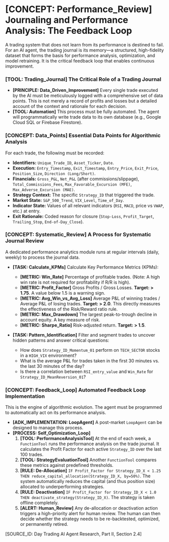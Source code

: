 # [CONCEPT: Performance_Review] Journaling and Performance Analysis: The Feedback Loop

A trading system that does not learn from its performance is destined to fail. For an AI agent, the trading journal is its memory—a structured, high-fidelity dataset that forms the basis for performance analysis, optimization, and model retraining. It is the critical feedback loop that enables continuous improvement.

### [TOOL: Trading_Journal] The Critical Role of a Trading Journal

- **[PRINCIPLE: Data_Driven_Improvement]** Every single trade executed by the AI must be meticulously logged with a comprehensive set of data points. This is not merely a record of profits and losses but a detailed account of the context and rationale for each decision.
- **[TOOL: Automation]** This process must be fully automated. The agent will programmatically write trade data to its own database (e.g., Google Cloud SQL or Firebase Firestore).

### [CONCEPT: Data_Points] Essential Data Points for Algorithmic Analysis

For each trade, the following must be recorded:

- **Identifiers:** `Unique_Trade_ID`, `Asset_Ticker`, `Date`.
- **Execution:** `Entry_Timestamp`, `Exit_Timestamp`, `Entry_Price`, `Exit_Price`, `Position_Size`, `Direction (Long/Short)`.
- **Financials:** `Gross_P&L`, `Net_P&L` (after commissions/slippage), `Total_Commissions_Fees`, `Max_Favorable_Excursion (MFE)`, `Max_Adverse_Excursion (MAE)`.
- **Strategy Context:** The specific `Strategy_ID` that triggered the trade.
- **Market State:** `S&P_500_Trend`, `VIX_Level`, `Time_of_Day`.
- **Indicator State:** Values of all relevant indicators (`RSI`, `MACD`, price vs `VWAP`, etc.) at entry.
- **Exit Rationale:** Coded reason for closure (`Stop-Loss`, `Profit_Target`, `Trailing_Stop`, `End-of-Day_Close`).

### [CONCEPT: Systematic_Review] A Process for Systematic Journal Review

A dedicated performance analytics module runs at regular intervals (daily, weekly) to process the journal data.

- **[TASK: Calculate_KPMs]** Calculate Key Performance Metrics (KPMs):
  - **[METRIC: Win_Rate]** Percentage of profitable trades. (Note: A high win rate is not required for profitability if R/R is high).
  - **[METRIC: Profit_Factor]** Gross Profits / Gross Losses. **Target: > 1.75**. A value below 1.5 is a warning sign.
  - **[METRIC: Avg_Win_vs_Avg_Loss]** Average P&L of winning trades / Average P&L of losing trades. **Target: > 2.0**. This directly measures the effectiveness of the Risk/Reward ratio rule.
  - **[METRIC: Max_Drawdown]** The largest peak-to-trough decline in account equity. A key measure of risk.
  - **[METRIC: Sharpe_Ratio]** Risk-adjusted return. **Target: > 1.5**.

- **[TASK: Pattern_Identification]** Filter and segment trades to uncover hidden patterns and answer critical questions:
  - How does `Strategy_ID_Momentum_01` perform on `TECH_SECTOR` stocks in a `HIGH_VIX` environment?
  - What is the average P&L for trades taken in the first 30 minutes vs. the last 30 minutes of the day?
  - Is there a correlation between `RSI_entry_value` and `Win_Rate` for `Strategy_ID_MeanReversion_01`?

### [CONCEPT: Feedback_Loop] Automated Feedback Loop Implementation

This is the engine of algorithmic evolution. The agent must be programmed to automatically act on its performance analysis.

- **[ADK_IMPLEMENTATION: LoopAgent]** A post-market `LoopAgent` can be designed to manage this process.
- **[PROCESS: Self_Optimization_Loop]**
    1. **[TOOL: PerformanceAnalysisTool]** At the end of each week, a `FunctionTool` runs the performance analysis on the trade journal. It calculates the Profit Factor for each active `Strategy_ID` over the last 100 trades.
    2. **[TOOL: StrategyEvaluationTool]** Another `FunctionTool` compares these metrics against predefined thresholds.
    3. **[RULE: De-Allocation]** `IF Profit_Factor for Strategy_ID_X < 1.25 THEN reduce_capital_allocation(Strategy_ID_X, by=50%)`. The system automatically reduces the capital (and thus position size) allocated to underperforming strategies.
    4. **[RULE: Deactivation]** `IF Profit_Factor for Strategy_ID_X < 1.0 THEN deactivate_strategy(Strategy_ID_X)`. The strategy is taken offline completely.
    5. **[ALERT: Human_Review]** Any de-allocation or deactivation action triggers a high-priority alert for human review. The human can then decide whether the strategy needs to be re-backtested, optimized, or permanently retired.

[SOURCE_ID: Day Trading AI Agent Research, Part II, Section 2.4]
